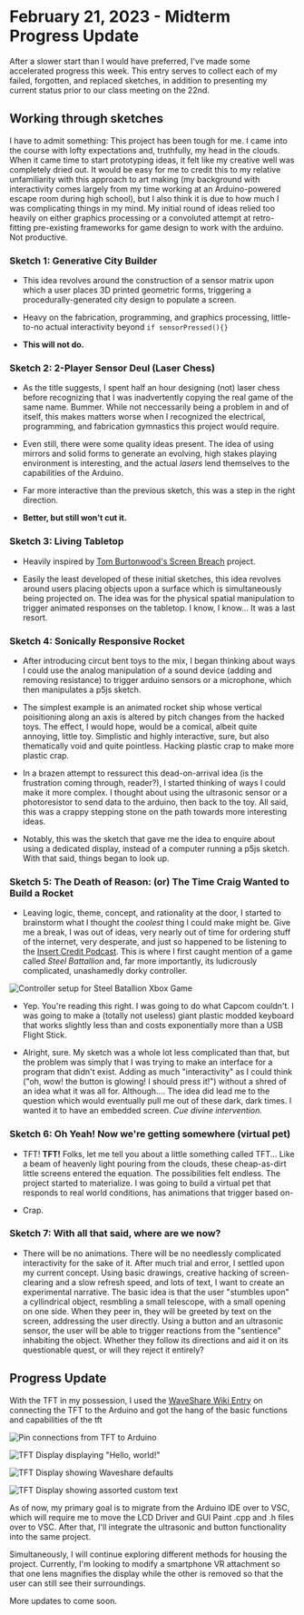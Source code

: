 # February 21, 2023 - Midterm Progress Update

After a slower start than I would have preferred, I've made some accelerated progress this week. This entry serves to collect each of my failed, forgotten, and replaced sketches, in addition to presenting my current status prior to our class meeting on the 22nd.

## Working through sketches

I have to admit something: This project has been tough for me. I came into the course with lofty expectations and, truthfully, my head in the clouds. When it came time to start prototyping ideas, it felt like my creative well was completely dried out. It would be easy for me to credit this to my relative unfamiliarity with this approach to art making (my background with interactivity comes largely from my time working at an Arduino-powered escape room during high school), but I also think it is due to how much I was complicating things in my mind. My initial round of ideas relied too heavily on either graphics processing or a convoluted attempt at retro-fitting pre-existing frameworks for game design to work with the arduino. Not productive.

### Sketch 1: Generative City Builder

* This idea revolves around the construction of a sensor matrix upon which a user places 3D printed geometric forms, triggering a procedurally-generated city design to populate a screen.

* Heavy on the fabrication, programming, and graphics processing, little-to-no actual interactivity beyond ``` if sensorPressed(){} ```

* **This will not do.**

### Sketch 2: 2-Player Sensor Deul (Laser Chess)

* As the title suggests, I spent half an hour designing (not) laser chess before recognizing that I was inadvertently copying the real game of the same name. Bummer. While not neccessarily being a problem in and of itself, this makes matters worse when I recognized the electrical, programming, and fabrication gymnastics this project would require.

* Even still, there were some quality ideas present. The idea of using mirrors and solid forms to generate an evolving, high stakes playing environment is interesting, and the actual *lasers* lend themselves to the capabilities of the Arduino.

* Far more interactive than the previous sketch, this was a step in the right direction.

* **Better, but still won't cut it.**

### Sketch 3: Living Tabletop

* Heavily inspired by [Tom Burtonwood's Screen Breach](https://tomburtonwood.com/section/494297-Screen-Breach-Togetherism.html) project.

* Easily the least developed of these initial sketches, this idea revolves around users placing objects upon a surface which is simultaneously being projected on. The idea was for the physical spatial manipulation to trigger animated responses on the tabletop. I know, I know... It was a last resort.

### Sketch 4: Sonically Responsive Rocket

* After introducing circut bent toys to the mix, I began thinking about ways I could use the analog manipulation of a sound device (adding and removing resistance) to trigger arduino sensors or a microphone, which then manipulates a p5js sketch.

* The simplest example is an animated rocket ship whose vertical poisitioning along an axis is altered by pitch changes from the hacked toys. The effect, I would hope, would be a comical, albeit quite annoying, little toy. Simplistic and highly interactive, sure, but also thematically void and quite pointless. Hacking plastic crap to make more plastic crap.

* In a brazen attempt to ressurect this dead-on-arrival idea (is the frustration coming through, reader?), I started thinking of ways I could make it more complex. I thought about using the ultrasonic sensor or a photoresistor to send data to the arduino, then back to the toy. All said, this was a crappy stepping stone on the path towards more interesting ideas.

* Notably, this was the sketch that gave me the idea to enquire about using a dedicated display, instead of a computer running a p5js sketch. With that said, things began to look up.

### Sketch 5: The Death of Reason: (or) The Time Craig Wanted to Build a Rocket

* Leaving logic, theme, concept, and rationality at the door, I started to brainstorm what I thought the *coolest* thing I could make might be. Give me a break, I was out of ideas, very nearly out of time for ordering stuff of the internet, very desperate, and just so happened to be listening to the [Insert Credit Podcast](https://insertcredit.com). This is where I first caught mention of a game called *Steel Battallion* and, far more importantly, its ludicrously complicated, unashamedly dorky controller.

![Controller setup for Steel Batallion Xbox Game](images/midterm/steelCont.png)

* Yep. You're reading this right. I was going to do what Capcom couldn't. I was going to make a (totally not useless) giant plastic modded keyboard that works slightly less than and costs exponentially more than a USB Flight Stick.

* Alright, sure. My sketch was a whole lot less complicated than that, but the problem was simply that I was trying to make an interface for a program that didn't exist. Adding as much "interactivity" as I could think ("oh, wow! the button is glowing! I should press it!") without a shred of an idea what it was all for. Although.... The idea did lead me to the question which would eventually pull me out of these dark, dark times. I wanted it to have an embedded screen. *Cue divine intervention.*

### Sketch 6: Oh Yeah! Now we're getting somewhere (virtual pet)

* TFT! **TFT!** Folks, let me tell you about a little something called TFT... Like a beam of heavenly light pouring from the clouds, these cheap-as-dirt little screens entered the equation. The possibilities felt endless. The project started to materialize. I was going to build a virtual pet that responds to real world conditions, has animations that trigger based on-

* Crap.

### Sketch 7: With all that said, where are we now?

* There will be no animations. There will be no needlessly complicated interactivity for the sake of it. After much trial and error, I settled upon my current concept. Using basic drawings, creative hacking of screen-clearing and a slow refresh speed, and lots of text, I want to create an experimental narrative. The basic idea is that the user "stumbles upon" a cyllindrical object, resmbling a small telescope, with a small opening on one side. When they peer in, they will be greeted by text on the screen, addressing the user directly. Using a button and an ultrasonic sensor, the user will be able to trigger reactions from the "sentience" inhabiting the object. Whether they follow its directions and aid it on its questionable quest, or will they reject it entirely?

## Progress Update

With the TFT in my possession, I used the [WaveShare Wiki Entry](https://www.waveshare.com/wiki/2inch_LCD_Module?Amazon#Arduino_Software_Description) on connecting the TFT to the Arduino and got the hang of the basic functions and capabilities of the tft

![Pin connections from TFT to Arduino](images/midterm/tftPins.png)

![TFT Display displaying "Hello, world!"](images/midterm/tftHelloWorld.png)

![TFT Display showing Waveshare defaults](images/midterm/tftWsDefault.png)

![TFT Display showing assorted custom text](images/midterm/tftTuesTest.png)

As of now, my primary goal is to migrate from the Arduino IDE over to VSC, which will require me to move the LCD Driver and GUI Paint .cpp and .h files over to VSC. After that, I'll integrate the ultrasonic and button functionality into the same project.

Simultaneously, I will continue exploring different methods for housing the project. Currently, I'm looking to modify a smartphone VR attachment so that one lens magnifies the display while the other is removed so that the user can still see their surroundings.

More updates to come soon.